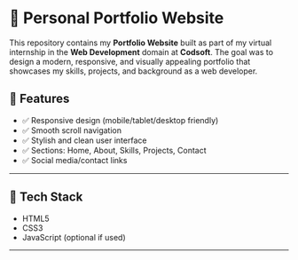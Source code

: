 # 💼 Personal Portfolio Website

This repository contains my **Portfolio Website** built as part of my virtual internship in the **Web Development** domain at **Codsoft**. The goal was to design a modern, responsive, and visually appealing portfolio that showcases my skills, projects, and background as a web developer.


## 🧠 Features

- ✅ Responsive design (mobile/tablet/desktop friendly)
- ✅ Smooth scroll navigation
- ✅ Stylish and clean user interface
- ✅ Sections: Home, About, Skills, Projects, Contact
- ✅ Social media/contact links

---

## 🚀 Tech Stack

- HTML5  
- CSS3  
- JavaScript (optional if used)

---



